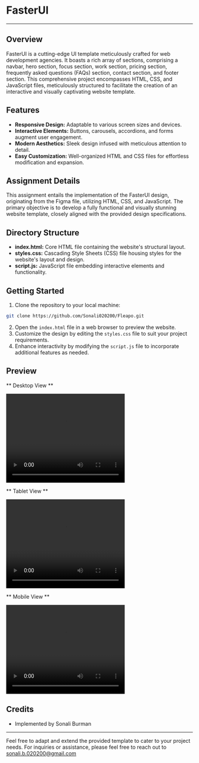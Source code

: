 # FasterUI 

---

## Overview

FasterUI is a cutting-edge UI template meticulously crafted for web development agencies. It boasts a rich array of sections, comprising a navbar, hero section, focus section, work section, pricing section, frequently asked questions (FAQs) section, contact section, and footer section. This comprehensive project encompasses HTML, CSS, and JavaScript files, meticulously structured to facilitate the creation of an interactive and visually captivating website template.

## Features

- **Responsive Design:** Adaptable to various screen sizes and devices.
- **Interactive Elements:** Buttons, carousels, accordions, and forms augment user engagement.
- **Modern Aesthetics:** Sleek design infused with meticulous attention to detail.
- **Easy Customization:** Well-organized HTML and CSS files for effortless modification and expansion.

## Assignment Details

This assignment entails the implementation of the FasterUI design, originating from the Figma file, utilizing HTML, CSS, and JavaScript. The primary objective is to develop a fully functional and visually stunning website template, closely aligned with the provided design specifications.

## Directory Structure

- **index.html:** Core HTML file containing the website's structural layout.
- **styles.css:** Cascading Style Sheets (CSS) file housing styles for the website's layout and design.
- **script.js:** JavaScript file embedding interactive elements and functionality.

## Getting Started

1. Clone the repository to your local machine:
```bash
git clone https://github.com/Sonali020200/Fleapo.git
```
2. Open the `index.html` file in a web browser to preview the website.
3. Customize the design by editing the `styles.css` file to suit your project requirements.
4. Enhance interactivity by modifying the `script.js` file to incorporate additional features as needed.

## Preview

** Desktop View **

<video width="320" height="240" controls>
  <source src="./assets/Preview-1.mp4" type="video/mp4">
  Your browser does not support the video tag.
</video>


** Tablet View **

<video width="320" height="240" controls>
  <source src="./assets/tablet_view.mp4" type="video/mp4">
  Your browser does not support the video tag.
</video>


** Mobile View **

<video width="320" height="240" controls>
  <source src="./assets/mobile_view.mp4" type="video/mp4">
  Your browser does not support the video tag.
</video>

## Credits

- Implemented by Sonali Burman

---

Feel free to adapt and extend the provided template to cater to your project needs. For inquiries or assistance, please feel free to reach out to sonali.b.020200@gmail.com

